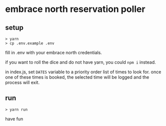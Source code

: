 # embrace north reservation poller

## setup
```
> yarn
> cp .env.example .env
```

fill in .env with your embrace north credentials.

if you want to roll the dice and do not have yarn, you could `npm i` instead.

in index.js, set `DATES` variable to a priority order list of times to look for. once one of these times is booked, the selected time will be logged and the process will exit.

## run
```
> yarn run
```

have fun